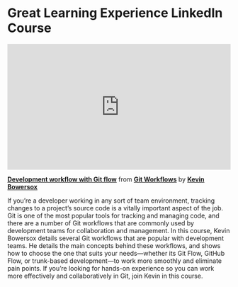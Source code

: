 <h1> Great Learning Experience LinkedIn Course</h1>
<div style="position:relative;height:0;padding-bottom:56.25%"><iframe width="640" height="360" src="https://www.linkedin.com/learning/embed/git-workflows/development-workflow-with-git-flow?autoplay=false&claim=AQEbzfH15GG1zQAAAZOgNTtDi5bWT2MjbMvK0xvuanNWE6MfcBWq02__GILqCozhooywbc18V1iAuDbOtEH4nIKG-QSVK1YBBPttcLY1gmdmeU8qhgPQbDV1Q7PFuH_hfT4Lg6xbqlLoCqukI1iMlLQPNiZS5sYgIaiKj348PUpRABMS3K2gXrUrJDS0_dz2gsYJYxyNTkLohorHKtKJHDsHHXXYlhgHoTvehnvvn-XPP14p4tfQ0tQALKjmlWxE-rvV0_ii3N_Iz59FV3XHkLgiZlt5rydXCOzWQl7fg6Dt9CMjcju9BptDRqqH4miNjPkag3V-AEifQ0s6QD9EUgQY_B5X2jWrRu2o5Y9-foQIJGL0CMx6PQe1hZ1T0cKGhWPr3CclHOIScSE8A_iXBY8_wYAZjeka0F4obuTPJnRjnOSmedKKkGOj1atjiPCgk_udai8YXyC3Vu1GPJBEn8pKMBqvz8IrLMneWs0Py_Jrp8fJLzcvcG3BLs_Y1x25TIyZXpTLg06wn7ffUqSf7BP036NCSX0vFrIi-d9bcP-F095HxBwWLqvSpqJtyTU-0gaJ2K-UyPfiQWOPQQpumoIWXp9aIYaxVMd2kdXYYMSPVEgqNU2wMXvtT0QGjMCesk7fCmFh11zxmUudf5LJ5vWIZWXpYG5ykEVnDmyOIknQbX0QeF59cht59iU06BAHPNkWl3dog7_L7cNvyKkw9CC8wajl0o03aYk5MKTLb1L9vqYs6jfyQ_M7LCNM6wCdAy7IC8_KrThSsm2efBPjU5EfAVlu__EYDrXkLDvtOFTpBoVr4-XJ_i6Rf71UBZgl-2VLwR0J6DviQPygRafajaFBZiez2YwN6sazxZ3AKourve6RLf9K5Tx3JpFgwjPKUY2Mk3pAB8n3kFW5SzOXae95hFHlM1hTnLYm6MUYTGh8UMb55rOhUNprulPFb_pJlrnWS5asvcjc7bIOUpXTu9X9QsOvxejABosGuAaHWtlCJn0jp-r_-DVsc5k7Q57U1y0_3CR6qiqS3iTRel7VzG1PMjhEoWv4S1jOupnSf_Q1LXbS1ml4pyZ3O3VMueePPxeHcwMXMvJSjsb4viOaksvh6m9DZvX1IhhUbzhrx2ra5qwiKfVWjrALhkB2vYAOCH57VMi0afePC6qHJ72Z2TYQZqWdVptY3h4VGLIxqlYYXPdv7KtLPpTcyKwEuSTaEeNy2C0" mozallowfullscreen="true" webkitallowfullscreen="true" allowfullscreen="true" frameborder="0" style="position:absolute;width:100%;height:100%;left:0"></iframe></div><p><strong><a href="https://www.linkedin.com/learning/git-workflows/development-workflow-with-git-flow?trk=embed_lil">Development workflow with Git flow</a></strong> from <strong><a href="https://www.linkedin.com/learning/git-workflows?trk=embed_lil">Git Workflows</a></strong> by <strong><a href="https://www.linkedin.com/learning/instructors/kevin-bowersox?trk=embed_lil">Kevin Bowersox</a></strong></p>

If you’re a developer working in any sort of team environment, tracking changes to a project’s source code is a vitally important aspect of the job. Git is one of the most popular tools for tracking and managing code, and there are a number of Git workflows that are commonly used by development teams for collaboration and management. In this course, Kevin Bowersox details several Git workflows that are popular with development teams. He details the main concepts behind these workflows, and shows how to choose the one that suits your needs—whether its Git Flow, GitHub Flow, or trunk-based development—to work more smoothly and eliminate pain points. If you’re looking for hands-on experience so you can work more effectively and collaboratively in Git, join Kevin in this course.

